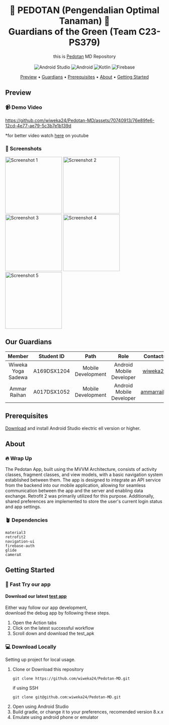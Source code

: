 <!-- markdownlint-configure-file {
  "MD013": {
    "code_blocks": false,
    "tables": false
  },
  "MD033": false,
  "MD041": false
} -->

<div align="center">

# 🌱 PEDOTAN (Pengendalian Optimal Tanaman) 🌿 <br> Guardians of the Green (Team C23-PS379)

this is [Pedotan](https://github.com/akbarsigit/Pedotan-MachineLearning) MD Repository <br/><br/>
![Android Studio](https://img.shields.io/badge/Android%20Studio-3DDC84.svg?style=for-the-badge&logo=android-studio&logoColor=white)
![Android](https://img.shields.io/badge/Android-3DDC84?style=for-the-badge&logo=android&logoColor=white)
![Kotlin](https://img.shields.io/badge/kotlin-%237F52FF.svg?style=for-the-badge&logo=kotlin&logoColor=white)
![Firebase](https://img.shields.io/badge/Firebase-039BE5?style=for-the-badge&logo=Firebase&logoColor=white)

[Preview](#preview) •
[Guardians](#our-guardians) •
[Prerequisites](#prerequisites) •
[About](#about) •
[Getting Started](#getting-started) 

</div>

## Preview
### 📹 Demo Video
https://github.com/wiweka24/Pedotan-MD/assets/70740913/76e89fe6-12cd-4e77-ae79-5c3b7e1b139d

*for better video watch [here](https://youtu.be/7jzPTPpsNyE) on youtube

### 📱 Screenshots
<div>
  <img src="https://github.com/wiweka24/Pedotan-MD/assets/70740913/f9adc888-2470-4d90-96cf-4351c61fdb67" alt="Screenshot 1" width="180" />
  <img src="https://github.com/wiweka24/Pedotan-MD/assets/70740913/0d13ad79-36d2-4673-9a10-cef3c37da5eb" alt="Screenshot 2" width="180" />
  <img src="https://github.com/wiweka24/Pedotan-MD/assets/70740913/0de89cd2-00a2-45b1-96a7-c96dcc67602b" alt="Screenshot 3" width="180" />
  <img src="https://github.com/wiweka24/Pedotan-MD/assets/70740913/9fa7462c-767d-48f6-a717-88c23f164bb4" alt="Screenshot 4" width="180" />
  <img src="https://github.com/wiweka24/Pedotan-MD/assets/70740913/6e6b5376-2dce-4ba8-946f-3c1f62a18828" alt="Screenshot 5" width="180" />
</div>

## Our Guardians
| Member | Student ID | Path | Role | Contacts |
| :-: | :-: | :-: | :-: | :-: |
| Wiweka Yoga Sadewa| A169DSX1204 | Mobile Development | Android Mobile Developer | [wiweka24](https://github.com/wiweka24) |
| Ammar Raihan | A017DSX1052 | Mobile Development | Android Mobile Developer | [ammarraihn](https://github.com/ammarraihn) |

## Prerequisites
[Download](https://developer.android.com/codelabs/basic-android-kotlin-compose-install-android-studio#0) and install Android Studio electric ell version or higher.

## About
### 🔥 Wrap Up
The Pedotan App, built using the MVVM Architecture, consists of activity classes, fragment classes, and view models, with a basic navigation system established between them. The app is designed to integrate an API service from the backend into our mobile application, allowing for seamless communication between the app and the server and enabling data exchange. Retrofit 2 was primarily utilized for this purpose. Additionally, shared preferences are implemented to store the user's current login status and app settings.

### 🪴 Dependencies
```shell
material3
retrofit2
navigation-ui
firebase-auth
glide
cameraX
```

## Getting Started
### 🚀 Fast Try our app
#### Download our latest [test app](https://drive.google.com/file/d/15BtYAy3corFpR_gWnx7zhkKD5t1YOKwL/view?usp=sharing) <br/>
Either way follow our app development, <br/>
download the debug app by following these steps.
1. Open the Action tabs
2. Click on the latest successful workflow
3. Scroll down and download the test_apk

### 💻 Download Locally
Setting up project for local usage.
1. Clone or Download this repository
    ```shell
    git clone https://github.com/wiweka24/Pedotan-MD.git
    ```
    if using SSH
    ```shell
    git clone git@github.com:wiweka24/Pedotan-MD.git
    ```
2. Open using Android Studio
3. Build gradle, or change it to your preferences, recomended version 8.x.x
4. Emulate using android phone or emulator
